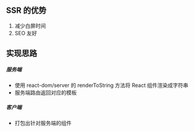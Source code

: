 ## SSR 的优势

1. 减少白屏时间
2. SEO 友好

## 实现思路

##### 服务端

- 使用 react-dom/server 的 renderToString 方法将 React 组件渲染成字符串
- 服务端路由返回对应的模板

##### 客户端

- 打包出针对服务端的组件
